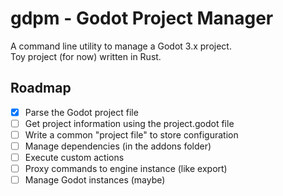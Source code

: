# gdpm - Godot Project Manager

A command line utility to manage a Godot 3.x project.  
Toy project (for now) written in Rust.

## Roadmap

- [x] Parse the Godot project file
- [ ] Get project information using the project.godot file
- [ ] Write a common "project file" to store configuration
- [ ] Manage dependencies (in the addons folder)
- [ ] Execute custom actions
- [ ] Proxy commands to engine instance (like export)
- [ ] Manage Godot instances (maybe)
